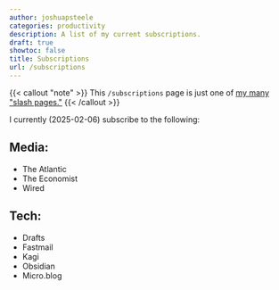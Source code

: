 ```yaml
---
author: joshuapsteele
categories: productivity
description: A list of my current subscriptions.
draft: true
showtoc: false
title: Subscriptions
url: /subscriptions
---
```


{{< callout "note" >}}
This `/subscriptions` page is just one of [my many "slash pages."](/slashes)
{{< /callout >}}

I currently (2025-02-06) subscribe to the following:

## Media:

- The Atlantic
- The Economist
- Wired

## Tech:

- Drafts
- Fastmail
- Kagi
- Obsidian
- Micro.blog